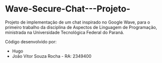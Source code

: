# Wave-Secure-Chat---Projeto-
Projeto de implementação de um chat inspirado no Google Wave, para o primeiro trabalho da disciplina de Aspectos de Linguagem de Programação, ministrada na Universidade Tecnológica Federal do Paraná.

Código desenvolvido por:
- Hugo
- João Vitor Souza Rocha - RA: 2349400
